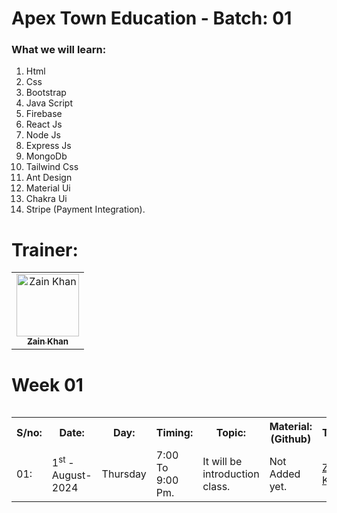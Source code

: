 # Apex Town Education - Batch: 01

### What we will learn:

<ol>
        <li>Html</li>
        <li>Css</li>
        <li>Bootstrap</li>
        <li>Java Script</li>
        <li>Firebase</li>
        <li>React Js</li>
        <li>Node Js</li>
        <li>Express Js</li>
        <li>MongoDb</li>
        <li>Tailwind Css</li>
        <li>Ant Design</li>
        <li>Material Ui</li>
        <li>Chakra Ui</li>
        <li>Stripe (Payment Integration).</li>
</ol>



# Trainer:

<table >
    <tbody>
        <tr>
            <td align="center">
                <a href="https://github.com/Zainkhan25">
                    <img src="https://avatars.githubusercontent.com/u/121414309?v=4" width="100px;" alt="Zain Khan"/>
                    <br />
                    <sub><b>Zain Khan</b></sub>
                </a> 
            </td>
        </tr> 
</tbody>
<table>

# Week 01
<table>
    <tbody>
     <tr>
        <th>S/no: </th>
        <th>Date: </th>
        <th>Day: </th>
        <th>Timing: </th>
        <th>Topic: </th>
        <th>Material: (Github)</th>
        <th>Trainer</th>
     </tr>
     <tr>
        <td>01: </td>
        <td>1<sup>st </sup>-August-2024</td>
        <td>Thursday</td>
        <td>7:00 To 9:00 Pm.</td>
        <td>It will be introduction class.</td>
        <td>Not Added yet.</td>
        <td><a href="https://github.com/Zainkhan25">Zain Khan</a></td>
     </tr>
</tbody>
<table>